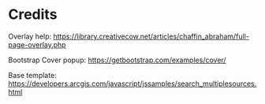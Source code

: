 # Credits

Overlay help:
https://library.creativecow.net/articles/chaffin_abraham/full-page-overlay.php

Bootstrap Cover popup:
https://getbootstrap.com/examples/cover/

Base template:
https://developers.arcgis.com/javascript/jssamples/search_multiplesources.html
